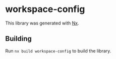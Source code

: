 # workspace-config

This library was generated with [Nx](https://nx.dev).

## Building

Run `nx build workspace-config` to build the library.

